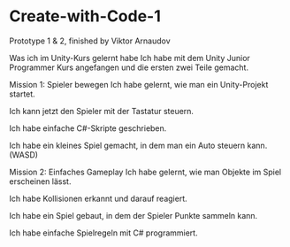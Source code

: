 # Create-with-Code-1
Prototype 1 &amp; 2, finished by Viktor Arnaudov

Was ich im Unity-Kurs gelernt habe
Ich habe mit dem Unity Junior Programmer Kurs angefangen und die ersten zwei Teile gemacht.

Mission 1: Spieler bewegen
Ich habe gelernt, wie man ein Unity-Projekt startet.

Ich kann jetzt den Spieler mit der Tastatur steuern.

Ich habe einfache C#-Skripte geschrieben.

Ich habe ein kleines Spiel gemacht, in dem man ein Auto steuern kann. (WASD)

Mission 2: Einfaches Gameplay
Ich habe gelernt, wie man Objekte im Spiel erscheinen lässt.

Ich habe Kollisionen erkannt und darauf reagiert.

Ich habe ein Spiel gebaut, in dem der Spieler Punkte sammeln kann.

Ich habe einfache Spielregeln mit C# programmiert.

